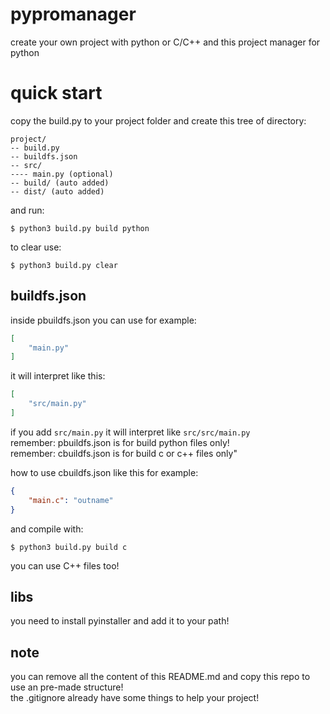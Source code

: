 # pypromanager

create your own project with python or C/C++ and this project manager for python

# quick start

copy the build.py to your project folder and create this tree of directory:
```dir
project/
-- build.py
-- buildfs.json
-- src/
---- main.py (optional)
-- build/ (auto added)
-- dist/ (auto added)
```

and run:
```console
$ python3 build.py build python
```

to clear use:
```console
$ python3 build.py clear
```

## buildfs.json

inside pbuildfs.json you can use for example:
```json
[
    "main.py"
]
```
it will interpret like this:
```json
[
    "src/main.py"
]
```

if you add `src/main.py` it will interpret like `src/src/main.py`<br>
remember: pbuildfs.json is for build python files only!<br>
remember: cbuildfs.json is for build c or c++ files only"<br>

how to use cbuildfs.json like this for example:
```json
{
    "main.c": "outname"
}
```

and compile with:
```console
$ python3 build.py build c
```

you can use C++ files too!
## libs

you need to install pyinstaller and add it to your path!

## note

you can remove all the content of this README.md and copy this repo to use an pre-made structure!<br>
the .gitignore already have some things to help your project!